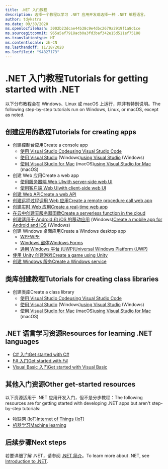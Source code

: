 ```yaml
---
title: .NET 入门教程
description: 选择一个教程以学习 .NET 应用开发或选择一种 .NET 编程语言。
author: tdykstra
ms.date: 09/30/2020
ms.openlocfilehash: 3002b23dcae44b38c9e4dbc2679a2919f1a8d1ce
ms.sourcegitcommit: 965a5af7918acb0a3fd3baf342e15d511ef75188
ms.translationtype: HT
ms.contentlocale: zh-CN
ms.lasthandoff: 11/18/2020
ms.locfileid: "94827173"
---
```

# <a name="tutorials-for-getting-started-with-net"></a><span data-ttu-id="529e7-103">.NET 入门教程</span><span class="sxs-lookup"><span data-stu-id="529e7-103">Tutorials for getting started with .NET</span></span>

<span data-ttu-id="529e7-104">以下分布教程会在 Windows、Linux 或 macOS 上运行，除非有特别说明。</span><span class="sxs-lookup"><span data-stu-id="529e7-104">The following step-by-step tutorials run on Windows, Linux, or macOS, except as noted.</span></span>

## <a name="tutorials-for-creating-apps"></a><span data-ttu-id="529e7-105">创建应用的教程</span><span class="sxs-lookup"><span data-stu-id="529e7-105">Tutorials for creating apps</span></span>

* <span data-ttu-id="529e7-106">创建控制台应用</span><span class="sxs-lookup"><span data-stu-id="529e7-106">Create a console app</span></span>
  * [<span data-ttu-id="529e7-107">使用 Visual Studio Code</span><span class="sxs-lookup"><span data-stu-id="529e7-107">using Visual Studio Code</span></span>](../core/tutorials/with-visual-studio-code.md)
  * <span data-ttu-id="529e7-108">[使用 Visual Studio](../core/tutorials/with-visual-studio.md) (Windows)</span><span class="sxs-lookup"><span data-stu-id="529e7-108">[using Visual Studio](../core/tutorials/with-visual-studio.md) (Windows)</span></span>
  * <span data-ttu-id="529e7-109">[使用 Visual Studio for Mac](../core/tutorials/with-visual-studio-mac.md) (macOS)</span><span class="sxs-lookup"><span data-stu-id="529e7-109">[using Visual Studio for Mac](../core/tutorials/with-visual-studio-mac.md) (macOS)</span></span>
* <span data-ttu-id="529e7-110">创建 Web 应用</span><span class="sxs-lookup"><span data-stu-id="529e7-110">Create a web app</span></span>
  * [<span data-ttu-id="529e7-111">使用服务器端 Web UI</span><span class="sxs-lookup"><span data-stu-id="529e7-111">with server-side web UI</span></span>](/aspnet/core/tutorials/razor-pages/razor-pages-start)
  * [<span data-ttu-id="529e7-112">使用客户端 Web UI</span><span class="sxs-lookup"><span data-stu-id="529e7-112">with client-side web UI</span></span>](https://dotnet.microsoft.com/learn/aspnet/blazor-tutorial/intro)
* [<span data-ttu-id="529e7-113">创建 Web API</span><span class="sxs-lookup"><span data-stu-id="529e7-113">Create a web API</span></span>](/aspnet/core/tutorials/first-web-api)
* [<span data-ttu-id="529e7-114">创建远程过程调用 Web 应用</span><span class="sxs-lookup"><span data-stu-id="529e7-114">Create a remote procedure call web app</span></span>](/aspnet/core/tutorials/grpc/grpc-start)
* [<span data-ttu-id="529e7-115">创建实时 Web 应用</span><span class="sxs-lookup"><span data-stu-id="529e7-115">Create a real-time web app</span></span>](/aspnet/core/tutorials/signalr)
* [<span data-ttu-id="529e7-116">在云中创建无服务器函数</span><span class="sxs-lookup"><span data-stu-id="529e7-116">Create a serverless function in the cloud</span></span>](/azure/azure-functions/functions-create-first-function-vs-code?pivots=programming-language-csharp)
* <span data-ttu-id="529e7-117">[创建适用于 Android 和 iOS 的移动应用](https://dotnet.microsoft.com/learn/xamarin/hello-world-tutorial/intro) (Windows)</span><span class="sxs-lookup"><span data-stu-id="529e7-117">[Create a mobile app for Android and iOS](https://dotnet.microsoft.com/learn/xamarin/hello-world-tutorial/intro) (Windows)</span></span>
* <span data-ttu-id="529e7-118">创建 Windows 桌面应用</span><span class="sxs-lookup"><span data-stu-id="529e7-118">Create a Windows desktop app</span></span>
  * [<span data-ttu-id="529e7-119">WPF</span><span class="sxs-lookup"><span data-stu-id="529e7-119">WPF</span></span>](/visualstudio/get-started/csharp/tutorial-wpf)
  * [<span data-ttu-id="529e7-120">Windows 窗体</span><span class="sxs-lookup"><span data-stu-id="529e7-120">Windows Forms</span></span>](/visualstudio/ide/create-csharp-winform-visual-studio)
  * [<span data-ttu-id="529e7-121">通用 Windows 平台 (UWP)</span><span class="sxs-lookup"><span data-stu-id="529e7-121">Universal Windows Platform (UWP)</span></span>](/visualstudio/get-started/csharp/tutorial-uwp)
* [<span data-ttu-id="529e7-122">使用 Unity 创建游戏</span><span class="sxs-lookup"><span data-stu-id="529e7-122">Create a game using Unity</span></span>](https://dotnet.microsoft.com/learn/games/unity-tutorial/intro)
* [<span data-ttu-id="529e7-123">创建 Windows 服务</span><span class="sxs-lookup"><span data-stu-id="529e7-123">Create a Windows service</span></span>](/aspnet/core/host-and-deploy/windows-service)

## <a name="tutorials-for-creating-class-libraries"></a><span data-ttu-id="529e7-124">类库创建教程</span><span class="sxs-lookup"><span data-stu-id="529e7-124">Tutorials for creating class libraries</span></span>

* <span data-ttu-id="529e7-125">创建类库</span><span class="sxs-lookup"><span data-stu-id="529e7-125">Create a class library</span></span>
  * [<span data-ttu-id="529e7-126">使用 Visual Studio Code</span><span class="sxs-lookup"><span data-stu-id="529e7-126">using Visual Studio Code</span></span>](../core/tutorials/library-with-visual-studio-code.md)
  * <span data-ttu-id="529e7-127">[使用 Visual Studio](../core/tutorials/library-with-visual-studio.md) (Windows)</span><span class="sxs-lookup"><span data-stu-id="529e7-127">[using Visual Studio](../core/tutorials/library-with-visual-studio.md) (Windows)</span></span>
  * <span data-ttu-id="529e7-128">[使用 Visual Studio for Mac](../core/tutorials/library-with-visual-studio-mac.md) (macOS)</span><span class="sxs-lookup"><span data-stu-id="529e7-128">[using Visual Studio for Mac](../core/tutorials/library-with-visual-studio-mac.md) (macOS)</span></span>

## <a name="resources-for-learning-net-languages"></a><span data-ttu-id="529e7-129">.NET 语言学习资源</span><span class="sxs-lookup"><span data-stu-id="529e7-129">Resources for learning .NET languages</span></span>

* [<span data-ttu-id="529e7-130">C# 入门</span><span class="sxs-lookup"><span data-stu-id="529e7-130">Get started with C#</span></span>](../csharp/getting-started/index.md)
* [<span data-ttu-id="529e7-131">F# 入门</span><span class="sxs-lookup"><span data-stu-id="529e7-131">Get started with F#</span></span>](../fsharp/get-started/index.md)
* [<span data-ttu-id="529e7-132">Visual Basic 入门</span><span class="sxs-lookup"><span data-stu-id="529e7-132">Get started with Visual Basic</span></span>](../visual-basic/getting-started/index.md)

## <a name="other-get-started-resources"></a><span data-ttu-id="529e7-133">其他入门资源</span><span class="sxs-lookup"><span data-stu-id="529e7-133">Other get-started resources</span></span>

<span data-ttu-id="529e7-134">以下资源适用于 .NET 应用开发入门，但不是分步教程：</span><span class="sxs-lookup"><span data-stu-id="529e7-134">The following resources are for getting started with developing .NET apps but aren't step-by-step tutorials:</span></span>

* [<span data-ttu-id="529e7-135">物联网 (IoT)</span><span class="sxs-lookup"><span data-stu-id="529e7-135">Internet of Things (IoT)</span></span>](https://dotnet.microsoft.com/apps/iot)
* [<span data-ttu-id="529e7-136">机器学习</span><span class="sxs-lookup"><span data-stu-id="529e7-136">Machine learning</span></span>](../machine-learning/index.yml)

## <a name="next-steps"></a><span data-ttu-id="529e7-137">后续步骤</span><span class="sxs-lookup"><span data-stu-id="529e7-137">Next steps</span></span>

<span data-ttu-id="529e7-138">若要详细了解 .NET，请参阅 [.NET 简介](../core/introduction.md)。</span><span class="sxs-lookup"><span data-stu-id="529e7-138">To learn more about .NET, see [Introduction to .NET](../core/introduction.md).</span></span>
